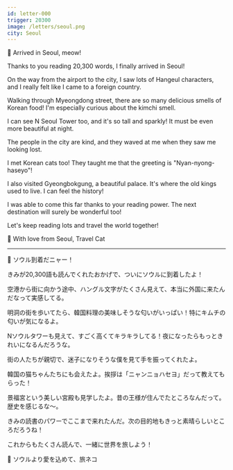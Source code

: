```yaml
---
id: letter-000
trigger: 20300
image: /letters/seoul.png
city: Seoul
---
```


🎉 Arrived in Seoul, meow!

Thanks to you reading 20,300 words, I finally arrived in Seoul!

On the way from the airport to the city, I saw lots of Hangeul characters, and I really felt like I came to a foreign country.

Walking through Myeongdong street, there are so many delicious smells of Korean food! I'm especially curious about the kimchi smell.

I can see N Seoul Tower too, and it's so tall and sparkly! It must be even more beautiful at night.

The people in the city are kind, and they waved at me when they saw me looking lost.

I met Korean cats too! They taught me that the greeting is "Nyan-nyong-haseyo"!

I also visited Gyeongbokgung, a beautiful palace. It's where the old kings used to live. I can feel the history!

I was able to come this far thanks to your reading power. The next destination will surely be wonderful too!

Let's keep reading lots and travel the world together!

📮 With love from Seoul, Travel Cat

---

🎉 ソウル到着だニャー！

きみが20,300語も読んでくれたおかげで、ついにソウルに到着したよ！

空港から街に向かう途中、ハングル文字がたくさん見えて、本当に外国に来たんだなって実感してる。

明洞の街を歩いてたら、韓国料理の美味しそうな匂いがいっぱい！特にキムチの匂いが気になるよ。

Nソウルタワーも見えて、すごく高くてキラキラしてる！夜になったらもっときれいになるんだろうな。

街の人たちが親切で、迷子になりそうな僕を見て手を振ってくれたよ。

韓国の猫ちゃんたちにも会えたよ。挨拶は「ニャンニョハセヨ」だって教えてもらった！

景福宮という美しい宮殿も見学したよ。昔の王様が住んでたところなんだって。歴史を感じるな〜。

きみの読書のパワーでここまで来れたんだ。次の目的地もきっと素晴らしいところだろうね！

これからもたくさん読んで、一緒に世界を旅しよう！

📮 ソウルより愛を込めて、旅ネコ